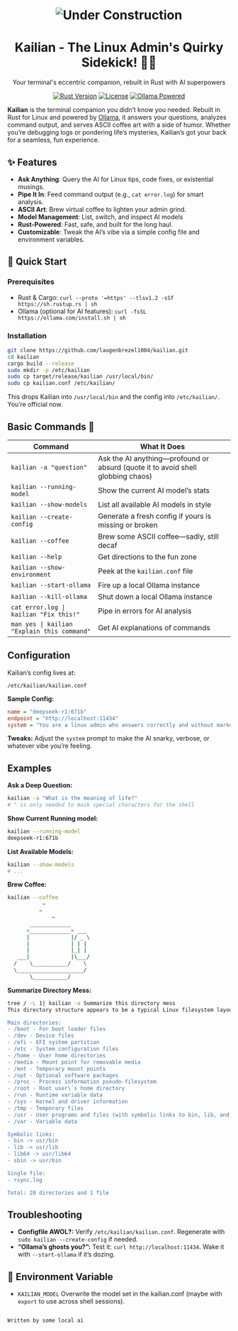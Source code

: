 <h1 align="center">
  <img src="https://img.shields.io/badge/🚧-STILL UNDER CONSTRUCTION-orange?style=for-the-badge" alt="Under Construction">
</h1>

<div align="center">
  <h1>Kailian - The Linux Admin's Quirky Sidekick! 🤖🎉</h1>
  <p>Your terminal's eccentric companion, rebuilt in Rust with AI superpowers</p>

[![Rust Version](https://img.shields.io/badge/rust-1.70+-blue.svg)](https://www.rust-lang.org/)
[![License](https://img.shields.io/badge/license-GPLv3-blue)](LICENSE)
[![Ollama Powered](https://img.shields.io/badge/powered_by-Ollama-FF6C37)](https://ollama.com)
</div>

**Kailian** is the terminal companion you didn’t know you needed. Rebuilt in Rust for Linux and powered by [Ollama](https://ollama.com/), it answers your questions, analyzes command output, and serves ASCII coffee art with a side of humor. Whether you’re debugging logs or pondering life’s mysteries, Kailian’s got your back for a seamless, fun experience.

## ✨ Features
- **Ask Anything**: Query the AI for Linux tips, code fixes, or existential musings.
- **Pipe It In**: Feed command output (e.g., `cat error.log`) for smart analysis.
- **ASCII Art**: Brew virtual coffee to lighten your admin grind.
- **Model Management**: List, switch, and inspect AI models
- **Rust-Powered**: Fast, safe, and built for the long haul.
- **Customizable**: Tweak the AI’s vibe via a simple config file and environment variables.


## 🚀 Quick Start

### Prerequisites
- Rust & Cargo: `curl --proto '=https' --tlsv1.2 -sSf https://sh.rustup.rs | sh`
- Ollama (optional for AI features): `curl -fsSL https://ollama.com/install.sh | sh`

### Installation
```bash
git clone https://github.com/laugenbrezel1004/kailian.git
cd kailian
cargo build --release
sudo mkdir -p /etc/kailian
sudo cp target/release/kailian /usr/local/bin/
sudo cp kailian.conf /etc/kailian/
```
This drops Kailian into `/usr/local/bin` and the config into `/etc/kailian/`. You’re official now.

## Basic Commands 🔧

| Command                                     | What It Does                                      |
|---------------------------------------------|---------------------------------------------------|
| `kailian -a "question"`                       | Ask the AI anything—profound or absurd (quote it to avoid shell globbing chaos) |
| `kailian --running-model`                   | Show the current AI model’s stats                 |
| `kailian --show-models`                     | List all available AI models in style           |
| `kailian --create-config`                   | Generate a fresh config if yours is missing or broken |
| `kailian --coffee`                          | Brew some ASCII coffee—sadly, still decaf        |
| `kailian --help`                            | Get directions to the fun zone                   |
| `kailian --show-environment`                | Peek at the `kailian.conf` file                 |
| `kailian --start-ollama`                    | Fire up a local Ollama instance                  |
| `kailian --kill-ollama`                     | Shut down a local Ollama instance                 |
| `cat error.log \| kailian "Fix this!"`      | Pipe in errors for AI analysis | 
| `man yes \| kailian "Explain this command"` | Get AI explanations of commands |

## Configuration

Kailian’s config lives at:

`/etc/kailian/kailian.conf`

**Sample Config:**

```ini
name = "deepseek-r1:671b"
endpoint = "http://localhost:11434"
system = "You are a linux admin who answers correctly and without markdown"
```

**Tweaks:** Adjust the `system` prompt to make the AI snarky, verbose, or whatever vibe you’re feeling.

## Examples

**Ask a Deep Question:**

```bash
kailian -a "What is the meaning of life?"
# " is only needed to mask special characters for the shell
```

**Show Current Running model:**

```bash
kailian --running-model
deepseek-r1:671b
```

**List Available Models:**

```bash
kailian --show-models
# ...
```

**Brew Coffee:**

```bash
kailian --coffee
           ~      
          ~    
              ~      
       _____________
      <_____________> ___
      |             |/ _ \
      |             | | |
      |             |_| |
   ___|             |\___/
  /    \___________/    \
  \_____________________/
       \___________/

```

**Summarize Directory Mess:**

```bash
tree / -L 1| kailian -a Summarize this directory mess
This directory structure appears to be a typical Linux filesystem layout with some symbolic links. Here's the summary:

Main directories:
- /boot - For boot loader files
- /dev - Device files
- /efi - EFI system partition
- /etc - System configuration files
- /home - User home directories
- /media - Mount point for removable media
- /mnt - Temporary mount points
- /opt - Optional software packages
- /proc - Process information pseudo-filesystem
- /root - Root user\´s home directory
- /run - Runtime variable data
- /sys - Kernel and driver information
- /tmp - Temporary files
- /usr - User programs and files (with symbolic links to bin, lib, and lib64)
- /var - Variable data

Symbolic links:
- bin -> usr/bin
- lib -> usr/lib
- lib64 -> usr/lib64
- sbin -> usr/bin

Single file:
- rsync.log

Total: 20 directories and 1 file

```

## Troubleshooting

* **Configfile AWOL?:** Verify `/etc/kailian/kailian.conf`. Regenerate with `sudo kailian --create-config` if needed.
* **“Ollama’s ghosts you?”:** Test it: `curl http://localhost:11434`. Wake it with `--start-ollama` if it’s dozing.

## 🌿 Environment Variable
* `KAILIAN_MODEL` Overwrite the model set in the kailian.conf (maybe with `export` to use across shell sessions).
```

Written by some local ai